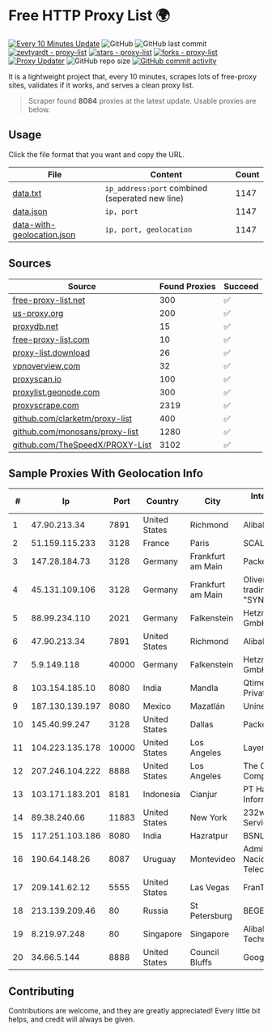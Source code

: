 
# Free HTTP Proxy List 🌍

[![Every 10 Minutes Update](https://github.com/mertguvencli/http-proxy-list/actions/workflows/main.yml/badge.svg?branch=main)](https://github.com/mertguvencli/http-proxy-list/actions/workflows/main.yml)
![GitHub](https://img.shields.io/github/license/mertguvencli/http-proxy-list)
![GitHub last commit](https://img.shields.io/github/last-commit/mertguvencli/http-proxy-list)
[![zevtyardt - proxy-list](https://img.shields.io/static/v1?label=zevtyardt&message=proxy-list&color=blue&logo=github)](https://github.com/zevtyardt/proxy-list "Go to GitHub repo")
[![stars - proxy-list](https://img.shields.io/github/stars/zevtyardt/proxy-list?style=social)](https://github.com/zevtyardt/proxy-list)
[![forks - proxy-list](https://img.shields.io/github/forks/zevtyardt/proxy-list?style=social)](https://github.com/zevtyardt/proxy-list)
[![Proxy Updater](https://github.com/zevtyardt/proxy-list/workflows/Proxy%20Updater/badge.svg)](https://github.com/zevtyardt/proxy-list/actions?query=workflow:"Proxy+Updater")
![GitHub repo size](https://img.shields.io/github/repo-size/zevtyardt/proxy-list)
[![GitHub commit activity](https://img.shields.io/github/commit-activity/m/zevtyardt/proxy-list?logo=commits)](https://github.com/zevtyardt/proxy-list/commits/main)

It is a lightweight project that, every 10 minutes, scrapes lots of free-proxy sites, validates if it works, and serves a clean proxy list.

> Scraper found **8084** proxies at the latest update. Usable proxies are below.

## Usage

Click the file format that you want and copy the URL.

|File|Content|Count|
|----|-------|-----|
|[data.txt](https://raw.githubusercontent.com/mertguvencli/http-proxy-list/main/proxy-list/data.txt)|`ip_address:port` combined (seperated new line)|1147|
|[data.json](https://raw.githubusercontent.com/mertguvencli/http-proxy-list/main/proxy-list/data.json)|`ip, port`|1147|
|[data-with-geolocation.json](https://raw.githubusercontent.com/mertguvencli/http-proxy-list/main/proxy-list/data-with-geolocation.json)|`ip, port, geolocation`|1147|

## Sources

|Source|Found Proxies|Succeed|
|------|-------------|-------|
|[free-proxy-list.net](https://free-proxy-list.net)|300|✅|
|[us-proxy.org](https://www.us-proxy.org)|200|✅|
|[proxydb.net](http://proxydb.net)|15|✅|
|[free-proxy-list.com](https://free-proxy-list.com/?page=&port=&type%5B%5D=http&type%5B%5D=https&up_time=0&search=Search)|10|✅|
|[proxy-list.download](https://www.proxy-list.download/HTTP)|26|✅|
|[vpnoverview.com](https://vpnoverview.com/privacy/anonymous-browsing/free-proxy-servers)|32|✅|
|[proxyscan.io](https://www.proxyscan.io)|100|✅|
|[proxylist.geonode.com](https://proxylist.geonode.com/api/proxy-list?limit=300&page=1&sort_by=lastChecked&sort_type=desc&protocols=http,https)|300|✅|
|[proxyscrape.com](https://api.proxyscrape.com/v2/?request=displayproxies&protocol=http&timeout=10000&country=all&ssl=all&anonymity=all)|2319|✅|
|[github.com/clarketm/proxy-list](https://raw.githubusercontent.com/clarketm/proxy-list/master/proxy-list-raw.txt)|400|✅|
|[github.com/monosans/proxy-list](https://raw.githubusercontent.com/monosans/proxy-list/main/proxies/http.txt)|1280|✅|
|[github.com/TheSpeedX/PROXY-List](https://raw.githubusercontent.com/TheSpeedX/PROXY-List/master/http.txt)|3102|✅|


## Sample Proxies With Geolocation Info

|#|Ip|Port|Country|City|Internet Service Provider|
|-|--|----|-------|----|-------------------------|
|1|47.90.213.34|7891|United States|Richmond|Alibaba.com LLC|
|2|51.159.115.233|3128|France|Paris|SCALEWAY|
|3|147.28.184.73|3128|Germany|Frankfurt am Main|Packet Host, Inc.|
|4|45.131.109.106|3128|Germany|Frankfurt am Main|Oliver Horscht is trading as "SYNLINQ"|
|5|88.99.234.110|2021|Germany|Falkenstein|Hetzner Online GmbH|
|6|47.90.213.34|7891|United States|Richmond|Alibaba.com LLC|
|7|5.9.149.118|40000|Germany|Falkenstein|Hetzner Online GmbH|
|8|103.154.185.10|8080|India|Mandla|Qtime Businesses Private Limited|
|9|187.130.139.197|8080|Mexico|Mazatlán|Uninet S.A. de C.V.|
|10|145.40.99.247|3128|United States|Dallas|Packet Host, Inc.|
|11|104.223.135.178|10000|United States|Los Angeles|LayerHost|
|12|207.246.104.222|8888|United States|Los Angeles|The Constant Company|
|13|103.171.183.201|8181|Indonesia|Cianjur|PT Hayat Teknologi Informatika|
|14|89.38.240.66|11883|United States|New York|232web Internet Services|
|15|117.251.103.186|8080|India|Hazratpur|BSNL Internet|
|16|190.64.148.26|8087|Uruguay|Montevideo|Administracion Nacional de Telecomunicaciones|
|17|209.141.62.12|5555|United States|Las Vegas|FranTech Solutions|
|18|213.139.209.46|80|Russia|St Petersburg|BEGET.RU|
|19|8.219.97.248|80|Singapore|Singapore|Alibaba (US) Technology Co., Ltd.|
|20|34.66.5.144|8888|United States|Council Bluffs|Google LLC|



## Contributing

Contributions are welcome, and they are greatly appreciated! Every
little bit helps, and credit will always be given.

